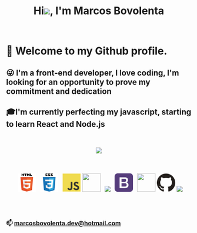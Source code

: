 
<h1 align="center">Hi<img src="https://raw.githubusercontent.com/kaueMarques/kaueMarques/master/hi.gif" height="30px">, I'm Marcos Bovolenta</h1>

<div align="center"> 

<br>

</div>

# 👋 Welcome to my Github profile.

##  :stuck_out_tongue_winking_eye: I'm a front-end developer, I love coding, I'm looking for an opportunity to prove my commitment and dedication

## :mortar_board:I'm currently perfecting my javascript, starting to learn React and Node.js

<br>
<br>

<div align="center">
 <code><img height="180em" src="https://github-readme-stats.vercel.app/api?username=usertest2223&show_icons=true&theme=merko&include_all_commits=true&count_private=true"/></code>
</div>


<br>

<div style="display: inline_block"><br>
  
  <div style="display: inline_block" align ="center"><br>
  <code width = 20px> <img height="50" src="https://raw.githubusercontent.com/devicons/devicon/master/icons/html5/html5-original-wordmark.svg"></code>
  <code> <img height="50" src="https://raw.githubusercontent.com/devicons/devicon/master/icons/css3/css3-original-wordmark.svg"></code>
  <code> <img height="50" src="https://raw.githubusercontent.com/devicons/devicon/master/icons/javascript/javascript-original.svg"></code>
  <code><img src="https://cdn.jsdelivr.net/gh/devicons/devicon/icons/react/react-original.svg" width="50" height="50"/></code>
  <code> <img height="50" src="https://cdn.jsdelivr.net/gh/devicons/devicon/icons/nodejs/nodejs-original.svg" /> </code>
  <code><img height="50"  src="https://raw.githubusercontent.com/github/explore/80688e429a7d4ef2fca1e82350fe8e3517d3494d/topics/bootstrap/bootstrap.png"></code>
  <code> <img src="https://cdn.jsdelivr.net/gh/devicons/devicon/icons/git/git-original.svg" width="50" height="50"/></code>
  <code><img height="50"  src="https://raw.githubusercontent.com/github/explore/80688e429a7d4ef2fca1e82350fe8e3517d3494d/topics/github-api/github-api.png"></code>
  <code><img height="50" src="https://images-wixmp-ed30a86b8c4ca887773594c2.wixmp.com/f/217d5ea0-623d-40b1-9b31-027b904a5f15/ddjrgww-846ce429-3b0d-4ad8-bf6d-ac52dfe48201.png?token=eyJ0eXAiOiJKV1QiLCJhbGciOiJIUzI1NiJ9.eyJzdWIiOiJ1cm46YXBwOjdlMGQxODg5ODIyNjQzNzNhNWYwZDQxNWVhMGQyNmUwIiwiaXNzIjoidXJuOmFwcDo3ZTBkMTg4OTgyMjY0MzczYTVmMGQ0MTVlYTBkMjZlMCIsIm9iaiI6W1t7InBhdGgiOiJcL2ZcLzIxN2Q1ZWEwLTYyM2QtNDBiMS05YjMxLTAyN2I5MDRhNWYxNVwvZGRqcmd3dy04NDZjZTQyOS0zYjBkLTRhZDgtYmY2ZC1hYzUyZGZlNDgyMDEucG5nIn1dXSwiYXVkIjpbInVybjpzZXJ2aWNlOmZpbGUuZG93bmxvYWQiXX0.G0SE64OMLNEGI8vXb21JRl13RMfER1VP8Kh2Ig3oJaQ"></code>
</div>

<br><br>

### 📫 marcosbovolenta.dev@hotmail.com

<!---
usertest2223/usertest2223 is a ✨ special ✨ repository because its `README.md` (this file) appears on your GitHub profile.
You can click the Preview link to take a look at your changes.
--->

